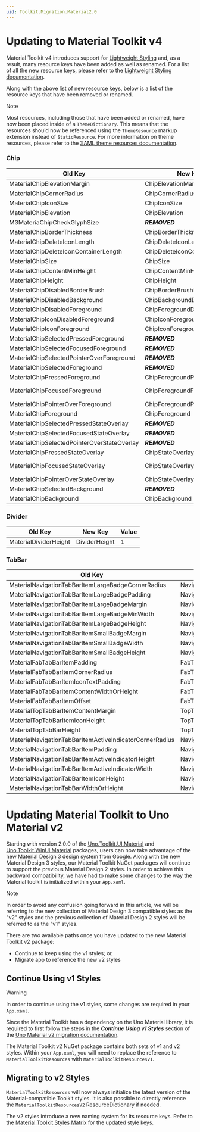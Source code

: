 ```yaml
---
uid: Toolkit.Migration.Material2.0
---
```


# Updating to Material Toolkit v4

Material Toolkit v4 introduces support for [Lightweight Styling](lightweight-styling.md) and, as a result, many resource keys have been added as well as renamed. For a list of all the new resource keys, please refer to the [Lightweight Styling documentation](lightweight-styling.md#resource-keys).

Along with the above list of new resource keys, below is a list of the resource keys that have been removed or renamed.

> [!NOTE]
> Most resources, including those that have been added or renamed, have now been placed inside of a `ThemeDictionary`. This means that the resources should now be referenced using the `ThemeResource` markup extension instead of `StaticResource`. For more information on theme resources, please refer to the [XAML theme resources documentation](https://learn.microsoft.com/en-us/windows/apps/design/style/xaml-theme-resources).

### Chip

Old Key|New Key|Value
-|-|-
MaterialChipElevationMargin|ChipElevationMargin|4
MaterialChipCornerRadius|ChipCornerRadius|8
MaterialChipIconSize|ChipIconSize|18
MaterialChipElevation|ChipElevation|4
M3MateriaChipCheckGlyphSize|**_REMOVED_**|20
MaterialChipBorderThickness|ChipBorderThickness|1
MaterialChipDeleteIconLength|ChipDeleteIconLength|11
MaterialChipDeleteIconContainerLength|ChipDeleteIconContainerLength|18
MaterialChipSize|ChipSize|12
MaterialChipContentMinHeight|ChipContentMinHeight|20
MaterialChipHeight|ChipHeight|32
MaterialChipDisabledBorderBrush|ChipBorderBrushDisabled|OnSurfaceVariantDisabledLowBrush
MaterialChipDisabledBackground|ChipBackgroundDisabled|OnSurfaceDisabledLowBrush
MaterialChipDisabledForeground|ChipForegroundDisabled|OnSurfaceDisabledBrush
MaterialChipIconDisabledForeground|ChipIconForegroundDisabled|OnSurfaceDisabledBrush
MaterialChipIconForeground|ChipIconForeground|PrimaryBrush
MaterialChipSelectedPressedForeground|**_REMOVED_**|OnSecondaryContainerBrush
MaterialChipSelectedFocusedForeground|**_REMOVED_**|OnSecondaryContainerBrush
MaterialChipSelectedPointerOverForeground|**_REMOVED_**|OnSecondaryContainerBrush
MaterialChipSelectedForeground|**_REMOVED_**|OnSecondaryContainerBrush
MaterialChipPressedForeground|ChipForegroundPressed|OnSurfaceVariantBrush
MaterialChipFocusedForeground|ChipForegroundFocused|OnSurfaceVariantBrush -> SystemControlTransparentBrush
MaterialChipPointerOverForeground|ChipForegroundPointerOver|OnSurfaceVariantBrush
MaterialChipForeground|ChipForeground|OnSurfaceVariantBrush
MaterialChipSelectedPressedStateOverlay|**_REMOVED_**|OnSecondaryContainerSelectedBrush
MaterialChipSelectedFocusedStateOverlay|**_REMOVED_**|OnSecondaryContainerFocusedBrush
MaterialChipSelectedPointerOverStateOverlay|**_REMOVED_**|OnSecondaryContainerHoverBrush
MaterialChipPressedStateOverlay|ChipStateOverlayPressed|OnSurfaceVariantPressedBrush
MaterialChipFocusedStateOverlay|ChipStateOverlayFocused|OnSurfaceVariantFocusedBrush -> SystemControlTransparentBrush
MaterialChipPointerOverStateOverlay|ChipStateOverlayPointerOver|OnSurfaceVariantHoverBrush
MaterialChipSelectedBackground|**_REMOVED_**|SecondaryContainerBrush
MaterialChipBackground|ChipBackground|SystemControlTransparentBrush

### Divider

Old Key|New Key|Value
-|-|-
MaterialDividerHeight|DividerHeight|1

### TabBar

Old Key|New Key|Value
-|-|-
MaterialNavigationTabBarItemLargeBadgeCornerRadius|NavigationTabBarItemLargeBadgeCornerRadius|8
MaterialNavigationTabBarItemLargeBadgePadding|NavigationTabBarItemLargeBadgePadding|4,0
MaterialNavigationTabBarItemLargeBadgeMargin|NavigationTabBarItemLargeBadgeMargin|32,2,0,0
MaterialNavigationTabBarItemLargeBadgeMinWidth|NavigationTabBarItemLargeBadgeMinWidth|16
MaterialNavigationTabBarItemLargeBadgeHeight|NavigationTabBarItemLargeBadgeHeight|16
MaterialNavigationTabBarItemSmallBadgeMargin|NavigationTabBarItemSmallBadgeMargin|0,4,20,0
MaterialNavigationTabBarItemSmallBadgeWidth|NavigationTabBarItemSmallBadgeWidth|6
MaterialNavigationTabBarItemSmallBadgeHeight|NavigationTabBarItemSmallBadgeHeight|6
MaterialFabTabBarItemPadding|FabTabBarItemPadding|20
MaterialFabTabBarItemCornerRadius|FabTabBarItemCornerRadius|16
MaterialFabTabBarItemIconTextPadding|FabTabBarItemIconTextPadding|12
MaterialFabTabBarItemContentWidthOrHeight|FabTabBarItemContentWidthOrHeight|16
MaterialFabTabBarItemOffset|FabTabBarItemOffset|-32
MaterialTopTabBarItemContentMargin|TopTabBarItemContentMargin|0
MaterialTopTabBarItemIconHeight|TopTabBarItemIconHeight|20
MaterialTopTabBarHeight|TopTabBarHeight|48
MaterialNavigationTabBarItemActiveIndicatorCornerRadius|NavigationTabBarItemActiveIndicatorCornerRadius|16
MaterialNavigationTabBarItemPadding|NavigationTabBarItemPadding|0,12,0,16
MaterialNavigationTabBarItemActiveIndicatorHeight|NavigationTabBarItemActiveIndicatorHeight|32
MaterialNavigationTabBarItemActiveIndicatorWidth|NavigationTabBarItemActiveIndicatorWidth|64
MaterialNavigationTabBarItemIconHeight|NavigationTabBarItemIconHeight|18
MaterialNavigationTabBarWidthOrHeight|NavigationTabBarWidthOrHeight|80

# Updating Material Toolkit to Uno Material v2
Starting with version 2.0.0 of the [Uno.Toolkit.UI.Material](https://www.nuget.org/packages/Uno.Toolkit.UI.Material/2.0.0) and [Uno.Toolkit.WinUI.Material](https://www.nuget.org/packages/Uno.Toolkit.WinUI.Material/2.0.0) packages, users can now take advantage of the new [Material Design 3](https://m3.material.io/) design system from Google.
Along with the new Material Design 3 styles, our Material Toolkit NuGet packages will continue to support the previous Material Design 2 styles. In order to achieve this backward compatibility, we have had to make some changes to the way the Material toolkit is initialized within your `App.xaml`. 

> [!NOTE]
> In order to avoid any confusion going forward in this article, we will be referring to the new collection of Material Design 3 compatible styles as the "v2" styles and the previous collection of Material Design 2 styles will be referred to as the "v1" styles.

 There are two available paths once you have updated to the new Material Toolkit v2 package: 

- Continue to keep using the v1 styles; or,
- Migrate app to reference the new v2 styles


## Continue Using v1 Styles
> [!WARNING]
> In order to continue using the v1 styles, some changes are required in your `App.xaml`.

Since the Material Toolkit has a dependency on the Uno Material library, it is required to first follow the steps in the **_Continue Using v1 Styles_** section of the [Uno Material v2 migration documentation](external/uno.themes/doc/material-migration.md).

The Material Toolkit v2 NuGet package contains both sets of v1 and v2 styles. Within your `App.xaml`, you will need to replace the reference to `MaterialToolkitResources` with `MaterialToolkitResourcesV1`.

## Migrating to v2 Styles
`MaterialToolkitResources` will now always initialize the latest version of the Material-compatible Toolkit styles. It is also possible to directly reference the `MaterialToolkitResourcesV2` ResourceDictionary if needed.

The v2 styles introduce a new naming system for its resource keys. Refer to the [Material Toolkit Styles Matrix](controls-styles.md) for the updated style keys.